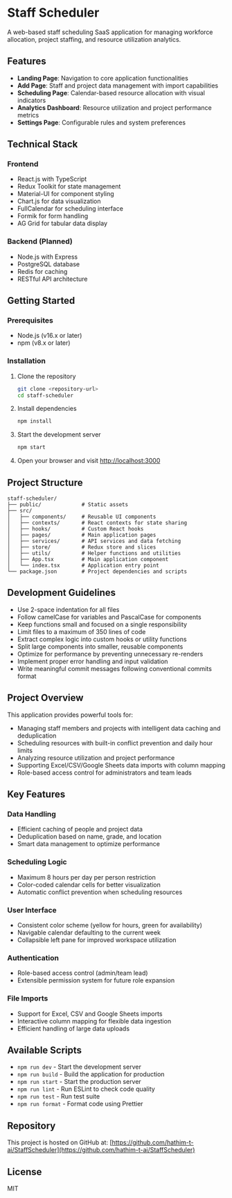 # Staff Scheduler

A web-based staff scheduling SaaS application for managing workforce allocation, project staffing, and resource utilization analytics.

## Features

- **Landing Page**: Navigation to core application functionalities
- **Add Page**: Staff and project data management with import capabilities
- **Scheduling Page**: Calendar-based resource allocation with visual indicators
- **Analytics Dashboard**: Resource utilization and project performance metrics
- **Settings Page**: Configurable rules and system preferences

## Technical Stack

### Frontend
- React.js with TypeScript
- Redux Toolkit for state management
- Material-UI for component styling
- Chart.js for data visualization
- FullCalendar for scheduling interface
- Formik for form handling
- AG Grid for tabular data display

### Backend (Planned)
- Node.js with Express
- PostgreSQL database
- Redis for caching
- RESTful API architecture

## Getting Started

### Prerequisites
- Node.js (v16.x or later)
- npm (v8.x or later)

### Installation

1. Clone the repository
   ```bash
   git clone <repository-url>
   cd staff-scheduler
   ```

2. Install dependencies
   ```bash
   npm install
   ```

3. Start the development server
   ```bash
   npm start
   ```
   
4. Open your browser and visit [http://localhost:3000](http://localhost:3000)

## Project Structure

```
staff-scheduler/
├── public/             # Static assets
├── src/
│   ├── components/     # Reusable UI components
│   ├── contexts/       # React contexts for state sharing
│   ├── hooks/          # Custom React hooks
│   ├── pages/          # Main application pages
│   ├── services/       # API services and data fetching
│   ├── store/          # Redux store and slices
│   ├── utils/          # Helper functions and utilities
│   ├── App.tsx         # Main application component
│   └── index.tsx       # Application entry point
└── package.json        # Project dependencies and scripts
```

## Development Guidelines

- Use 2-space indentation for all files
- Follow camelCase for variables and PascalCase for components
- Keep functions small and focused on a single responsibility
- Limit files to a maximum of 350 lines of code
- Extract complex logic into custom hooks or utility functions
- Split large components into smaller, reusable components
- Optimize for performance by preventing unnecessary re-renders
- Implement proper error handling and input validation
- Write meaningful commit messages following conventional commits format

## Project Overview

This application provides powerful tools for:
- Managing staff members and projects with intelligent data caching and deduplication
- Scheduling resources with built-in conflict prevention and daily hour limits
- Analyzing resource utilization and project performance
- Supporting Excel/CSV/Google Sheets data imports with column mapping
- Role-based access control for administrators and team leads

## Key Features

### Data Handling
- Efficient caching of people and project data
- Deduplication based on name, grade, and location
- Smart data management to optimize performance

### Scheduling Logic
- Maximum 8 hours per day per person restriction
- Color-coded calendar cells for better visualization
- Automatic conflict prevention when scheduling resources

### User Interface
- Consistent color scheme (yellow for hours, green for availability)
- Navigable calendar defaulting to the current week
- Collapsible left pane for improved workspace utilization

### Authentication
- Role-based access control (admin/team lead)
- Extensible permission system for future role expansion

### File Imports
- Support for Excel, CSV and Google Sheets imports
- Interactive column mapping for flexible data ingestion
- Efficient handling of large data uploads

## Available Scripts

- `npm run dev` - Start the development server
- `npm run build` - Build the application for production
- `npm run start` - Start the production server
- `npm run lint` - Run ESLint to check code quality
- `npm run test` - Run test suite
- `npm run format` - Format code using Prettier

## Repository

This project is hosted on GitHub at: [https://github.com/hathim-t-ai/StaffScheduler](https://github.com/hathim-t-ai/StaffScheduler)

## License

MIT 